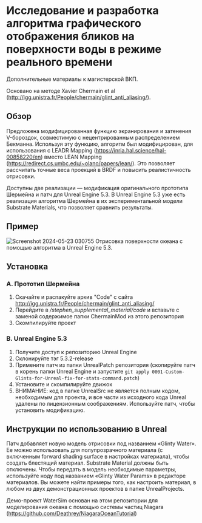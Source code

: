 # 	Исследование и разработка алгоритма графического отображения бликов на поверхности воды в режиме реального времени
Дополнительные материалы к магистерской ВКП.

Основано на методе Xavier Chermain et al (http://igg.unistra.fr/People/chermain/glint_anti_aliasing/).

## Обзор
Предложена модифицированная функцию экранирования и затенения V-бороздок, совместимую с нецентрированным распределением Бекманна.
Используя эту функцию, алгоритм был модифицирован, для использования с LEADR Mapping  (https://inria.hal.science/hal-00858220/en) вместо LEAN Mapping (https://redirect.cs.umbc.edu/~olano/papers/lean/).
Это позволяет рассчитать точные веса проекций в BRDF и повысить реалистичность отрисовки.

Доступны две реализации — модификация оригинального прототипа Шермейна и патч для Unreal Engine 5.3. В Unreal Engine 5.3 уже есть реализация алгоритма Шермейна в их экспериментальной модели Substrate Materials, что позволяет сравнить результаты.

## Пример
![Screenshot 2024-05-23 030755](https://github.com/YakovDavis/WaterGlints/assets/11318110/a7b86a57-98f0-4555-b814-94eff3cd9366)
Отрисовка поверхности океана с помощью алгоритма в Unreal Engine 5.3.

## Установка
### A. Прототип Шермейна
1. Скачайте и распакуйте архив "Code" с сайта http://igg.unistra.fr/People/chermain/glint_anti_aliasing/
2. Перейдите в */stephen_supplemental_material/code* и вставьте с заменой содержимое папки ChermainMod из этого репозитория
3. Скомпилируйте проект

### B. Unreal Engine 5.3
1. Получите доступ к репозиторию Unreal Engine
2. Склонируйте тэг 5.3.2-release
3. Примените патч из папки UnrealPatch репозитория (скопируйте патч в корень папки Unreal Engine и запустите ```git apply 0001-Custom-Glints-for-Unreal-fix-for-stats-command.patch```) 
4. Установите и скомпилируйте движок
5. ВНИМАНИЕ: код в папке UnrealSrc не является полным кодом, необходимым для проекта, и все части из исходного кода Unreal удалены по лицензионным соображениям. Используйте патч, чтобы установить модификацию.

## Инструкции по использованию в Unreal
Патч добавляет новую модель отрисовки под названием «Glinty Water». Ее можно использовать для полупрозрачного материала (с включенным forward shading surface в настройках материала), чтобы создать блестящий материал. Substrate Material должны быть отключены. Чтобы передать в модель необходимые параметры, используйте ноду под названием «Glinty Water Params» в редакторе материалов. Вы можете найти примеры того, как настроить материал, в любом из двух демонстрационных проектов в папке UnrealProjects.

Демо-проект WaterSim основан на этом репозитории для моделирования океана с помощью системы частиц Niagara
(https://github.com/Deathrey/NiagaraOceanTutorial)
